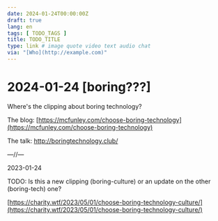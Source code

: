 ```yaml
---
date: 2024-01-24T00:00:00Z
draft: true
lang: en
tags: [ TODO_TAGS ]
title: TODO_TITLE
type: link # image quote video text audio chat
via: "[Who](http://example.com)"
---
```



# 2024-01-24 [boring???]

Where's the clipping about boring technology?

The blog:
[https://mcfunley.com/choose-boring-technology](https://mcfunley.com/choose-boring-technology)

The talk:
http://boringtechnology.club/

—//—

2023-01-24

TODO: Is this a new clipping (boring-culture) or an update on the other (boring-tech) one?

[https://charity.wtf/2023/05/01/choose-boring-technology-culture/](https://charity.wtf/2023/05/01/choose-boring-technology-culture/)

